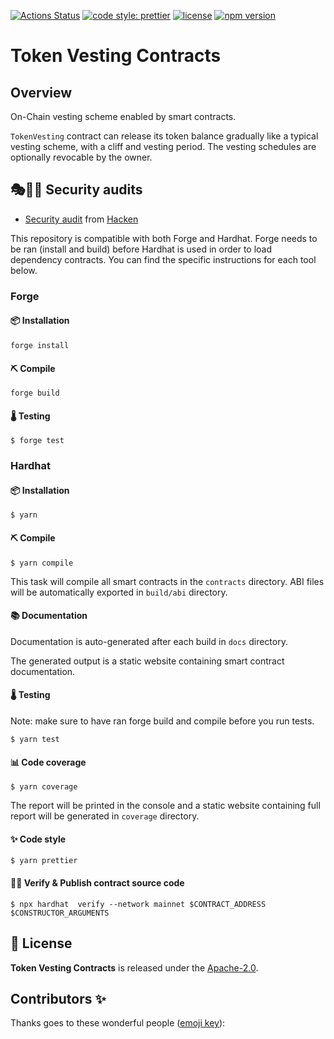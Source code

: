 [![Actions Status](https://github.com/abdelhamidbakhta/token-vesting-contracts/workflows/test/badge.svg)](https://github.com/abdelhamidbakhta/token-vesting-contracts/actions/workflows/test.yml)
[![code style: prettier](https://img.shields.io/badge/code_style-prettier-ff69b4.svg)](https://github.com/prettier/prettier)
[![license](https://img.shields.io/badge/License-Apache%202.0-blue.svg)](https://opensource.org/licenses/Apache-2.0)
[![npm version](https://badge.fury.io/js/erc20-token-vesting.svg)](https://badge.fury.io/js/erc20-token-vesting)

# Token Vesting Contracts

## Overview

On-Chain vesting scheme enabled by smart contracts.

`TokenVesting` contract can release its token balance gradually like a typical vesting scheme, with a cliff and vesting period.
The vesting schedules are optionally revocable by the owner.

## 🎭🧑‍💻 Security audits

- [Security audit](https://github.com/abdelhamidbakhta/token-vesting-contracts/blob/main/audits/hacken_audit_report.pdf) from [Hacken](https://hacken.io)

This repository is compatible with both Forge and Hardhat.
Forge needs to be ran (install and build) before Hardhat is used in order to load dependency contracts.
You can find the specific instructions for each tool below.

### Forge

#### 📦 Installation

```console
forge install
```

#### ⛏️ Compile

```console
forge build
```

#### 🌡️ Testing

```console
$ forge test
```

### Hardhat

#### 📦 Installation

```console
$ yarn
```

#### ⛏️ Compile

```console
$ yarn compile
```

This task will compile all smart contracts in the `contracts` directory.
ABI files will be automatically exported in `build/abi` directory.

#### 📚 Documentation

Documentation is auto-generated after each build in `docs` directory.

The generated output is a static website containing smart contract documentation.

#### 🌡️ Testing

Note: make sure to have ran forge build and compile before you run tests.

```console
$ yarn test
```

#### 📊 Code coverage

```console
$ yarn coverage
```

The report will be printed in the console and a static website containing full report will be generated in `coverage` directory.

#### ✨ Code style

```console
$ yarn prettier
```

#### 🐱‍💻 Verify & Publish contract source code

```console
$ npx hardhat  verify --network mainnet $CONTRACT_ADDRESS $CONSTRUCTOR_ARGUMENTS
```

## 📄 License

**Token Vesting Contracts** is released under the [Apache-2.0](LICENSE).

## Contributors ✨

Thanks goes to these wonderful people ([emoji key](https://allcontributors.org/docs/en/emoji-key)):

<!-- ALL-CONTRIBUTORS-LIST:START - Do not remove or modify this section -->
<!-- prettier-ignore-start -->
<!-- markdownlint-disable -->
<!-- <table>
  <tbody>
    <tr>
      <td align="center" valign="top" width="14.28%"><a href="https://github.com/abdelhamidbakhta"><img src="https://avatars.githubusercontent.com/u/45264458?v=4?s=100" width="100px;" alt="Abdel @ StarkWare "/><br /><sub><b>Abdel @ StarkWare </b></sub></a><br /><a href="https://github.com/abdelhamidbakhta/token-vesting-contracts/commits?author=abdelhamidbakhta" title="Code">💻</a></td>
      <td align="center" valign="top" width="14.28%"><a href="https://github.com/vpavlin"><img src="https://avatars.githubusercontent.com/u/4759808?v=4?s=100" width="100px;" alt="Vaclav Pavlin"/><br /><sub><b>Vaclav Pavlin</b></sub></a><br /><a href="https://github.com/abdelhamidbakhta/token-vesting-contracts/commits?author=vpavlin" title="Code">💻</a></td>
      <td align="center" valign="top" width="14.28%"><a href="https://github.com/TheMightyYak1"><img src="https://avatars.githubusercontent.com/u/78634345?v=4?s=100" width="100px;" alt="Brendan Baker"/><br /><sub><b>Brendan Baker</b></sub></a><br /><a href="https://github.com/abdelhamidbakhta/token-vesting-contracts/commits?author=TheMightyYak1" title="Code">💻</a></td>
      <td align="center" valign="top" width="14.28%"><a href="https://github.com/owlen"><img src="https://avatars.githubusercontent.com/u/5638865?v=4?s=100" width="100px;" alt="Oren Gampel"/><br /><sub><b>Oren Gampel</b></sub></a><br /><a href="https://github.com/abdelhamidbakhta/token-vesting-contracts/commits?author=owlen" title="Code">💻</a></td>
    </tr>
  </tbody>
</table> -->

<!-- markdownlint-restore -->
<!-- prettier-ignore-end -->

<!-- ALL-CONTRIBUTORS-LIST:END -->
<!-- 
This project follows the [all-contributors](https://github.com/all-contributors/all-contributors) specification. Contributions of any kind welcome! -->
